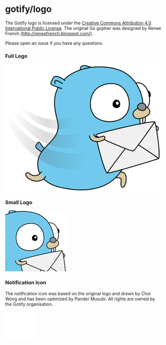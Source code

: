# gotify/logo

The Gotify logo is licensed under the 
[Creative Commons Attribution 4.0 International Public License](http://creativecommons.org/licenses/by/4.0/).
The original Go gopher was designed by Renee French (http://reneefrench.blogspot.com/).

Please open an issue if you have any questions.

### Full Logo

[![Logo](gotify-logo.png)](gotify-logo.png)

### Small Logo

[![Logo Small](gotify-logo-small.png)](gotify-logo-small.png)

### Notification Icon

The notification icon was based on the original logo and drawn by Choi Wong and
has been optimized by Pander Musubi. All rights are owned by the Gotify
organisation.

[![Logo Notification PNG](gotify-logo-notification-96.png)](gotify-logo-notification-96.png)

